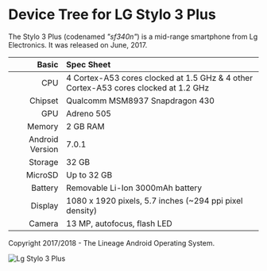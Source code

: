 Device Tree for LG Stylo 3 Plus
==============================================

The Stylo 3 Plus (codenamed _"sf340n"_) is a mid-range smartphone from Lg Electronics.
It was released on June, 2017.

Basic   | Spec Sheet
-------:|:-------------------------
CPU     | 4 Cortex-A53 cores clocked at 1.5 GHz & 4 other Cortex-A53 cores clocked at 1.2 GHz
Chipset | Qualcomm MSM8937 Snapdragon 430
GPU     | Adreno 505
Memory  | 2 GB RAM
Android Version | 7.0.1
Storage | 32 GB
MicroSD | Up to 32 GB
Battery | Removable Li-Ion 3000mAh battery
Display | 1080 x 1920 pixels, 5.7 inches (~294 ppi pixel density)
Camera  | 13 MP, autofocus, flash LED

Copyright 2017/2018 - The Lineage Android Operating System.

![Lg Stylo 3 Plus](https://belacha.com/media/items/original/1506215796_6236.jpg "Lg Stylo 3 Plus")
